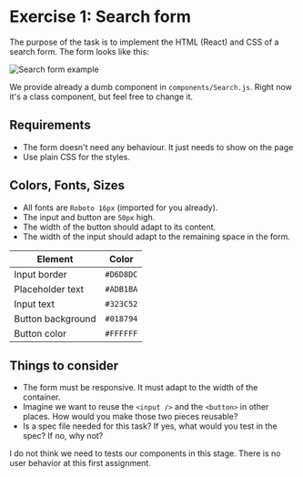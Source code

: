 # Exercise 1: Search form

The purpose of the task is to implement the HTML (React) and CSS of a search form. The form looks like this:

![Search form example](search-form.png)

We provide already a dumb component in `components/Search.js`. Right now it's a class component, but feel free to change it.

## Requirements

- The form doesn't need any behaviour. It just needs to show on the page
- Use plain CSS for the styles.

## Colors, Fonts, Sizes

- All fonts are `Roboto 16px` (imported for you already).
- The input and button are `50px` high.
- The width of the button should adapt to its content.
- The width of the input should adapt to the remaining space in the form.

| Element           | Color     |
| ----------------- | --------- |
| Input border      | `#D6D8DC` |
| Placeholder text  | `#ADB1BA` |
| Input text        | `#323C52` |
| Button background | `#018794` |
| Button color      | `#FFFFFF` |

## Things to consider

- The form must be responsive. It must adapt to the width of the container.
- Imagine we want to reuse the `<input />` and the `<button>` in other places. How would you make those two pieces reusable?
- Is a spec file needed for this task? If yes, what would you test in the spec? If no, why not?

I do not think we need to tests our components in this stage.
There is no user behavior at this first assignment. 